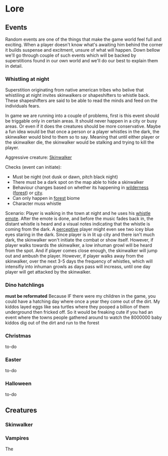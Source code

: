 # Lore 

## Events
Random events are one of the things that make the game world feel full and exciting. When a player doesn't know what's awaiting him behind the corner it builds suspense and excitment, unsure of what will happen. Down bellow we'll go through couple of such events which will be backed by superstitions found in our own world and we'll do our best to explain them in detail. 

### Whistling at night
Superstition originating from native american tribes who belive that whistiling at night invites skinwalkers or shapeshifters to whistle back. These shapeshifters are said to be able to read the minds and feed on the individuals fears. 

In game we are running into a couple of problems, first is this event should be triggable only in certain areas. It should never happen in a city or busy areas. Or even if it does the creatures should be more conservative. Maybe a fun idea would be that once a person or a player whistles in the dark, the skinwalker would bind to them so to say. Meaning that until either player or the skinwalker die, the skinwalker would be stalking and trying to kill the player. 

Aggressive creature: [Skinwalker](#skinwalker)

Checks (event can initiate): 

+ Must be night (not dusk or dawn, pitch black night)
+ There must be a dark spot on the map able to hide a skinwalker
+ Behaviour changes based on whether its happening in [wilderness](map#wilderness) ([forest](map#forest)) or [city](map#city).
+ Can only happen in [forest](map#forest) biome
+ Character muss whistle

Scenario: Player is walking in the town at night and he uses his [whistle emote](./gameplay#emotes). After the emote is done, and before the music fades back in, the distant whistle is heard and a visual notes indicating that the whistle is coming from the dark. A [perceptive](gameplay#perception) player might even see two icey blue eyes staring in the dark. Since player is in lit up city and there isn't much dark, the skinwalker won't initiate the combat or show itself. However, if player walks towards the skinwalker, a low inhuman growl will be heard from the spot. And if player comes close enough, the skinwalker will jump out and ambush the player. 
However, if player walks away from the skinwalker, over the next 3-5 days the frequency of whistles, which will intensifiy into inhuman growls as days pass will increass, until one day player will get attacked by the skinwalker. 

### Dino hatchlings
**must be reformated**
Because IF there were my children in the game, you could have a hatching day where once a year they come out of the dirt. My kiddos layed eggs like sea turtles where they pooped a billion of them underground then fricked off. So it would be freaking cute if you had an event where the towns people gathered around to watch the 8000000 baby kiddos dig out of the dirt and run to the forest

### Christmas
to-do

### Easter
to-do

### Halloween
to-do

## Creatures

### Skinwalker

### Vampires

The 